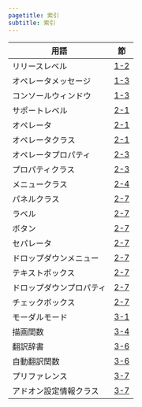 ```yaml
---
pagetitle: 索引
subtitle: 索引
---
```



|用語|節|
|---|---|
|リリースレベル|[1-2](../chapter_01/02_Use_Blender_Add-on.html)|
|オペレータメッセージ|[1-3](../chapter_01/03_Prepare_Add-on_Development_Environment.html)|
|コンソールウィンドウ|[1-3](../chapter_01/03_Prepare_Add-on_Development_Environment.html)|
|サポートレベル|[2-1](../chapter_02/01_Basic_Of_Add-on_Development.html)|
|オペレータ|[2-1](../chapter_02/01_Basic_Of_Add-on_Development.html)|
|オペレータクラス|[2-1](../chapter_02/01_Basic_Of_Add-on_Development.html)|
|オペレータプロパティ|[2-3](../chapter_02/03_Use_Operator_Property.html)|
|プロパティクラス|[2-3](../chapter_02/03_Use_Operator_Property.html)|
|メニュークラス|[2-4](../chapter_02/04_Create_Sub-menu.html)|
|パネルクラス|[2-7](../chapter_02/07_Control_Blender_UI.html)|
|ラベル|[2-7](../chapter_02/07_Control_Blender_UI.html)|
|ボタン|[2-7](../chapter_02/07_Control_Blender_UI.html)|
|セパレータ|[2-7](../chapter_02/07_Control_Blender_UI.html)|
|ドロップダウンメニュー|[2-7](../chapter_02/07_Control_Blender_UI.html)|
|テキストボックス|[2-7](../chapter_02/07_Control_Blender_UI.html)|
|ドロップダウンプロパティ|[2-7](../chapter_02/07_Control_Blender_UI.html)|
|チェックボックス|[2-7](../chapter_02/07_Control_Blender_UI.html)|
|モーダルモード|[3-1](../chapter_03/01_Handle_Mouse_Event.html)|
|描画関数|[3-4](../chapter_03/04_Draw_Figures.html)|
|翻訳辞書|[3-6](../chapter_03/06_Multilingual_Support.html)|
|自動翻訳関数|[3-6](../chapter_03/06_Multilingual_Support.html)|
|プリファレンス|[3-7](../chapter_03/07_Use_Preference.html)|
|アドオン設定情報クラス|[3-7](../chapter_03/07_Use_Preference.html)|

